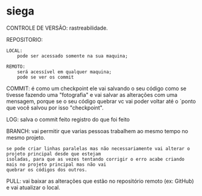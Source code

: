 # siega
CONTROLE DE VERSÃO:
	rastreabilidade.

REPOSITORIO:
	
	LOCAL:
		pode ser acessado somente na sua maquina;
 
	REMOTO:
		será acessível em qualquer maquina;
		pode se ver os commit

COMMIT:
	é como um checkpoint ele vai salvando o seu código como se tivesse fazendo uma "fotografia" e vai salvar
	as alterações com uma mensagem, porque se o seu código quebrar vc vai poder voltar até o ´ponto que você
	salvou por isso "checkpoint".

LOG:
	salva o commit feito
	registro do que foi feito

BRANCH:
	vai permitir que varias pessoas trabalhem ao mesmo tempo no mesmo projeto.
	
	se pode criar linhas paralelas mas não necessariamente vai alterar o projeto principal desde que estejam 
	isoladas, para que as vezes tentando corrigir o erro acabe criando mais no projeto principal mas não vai
	quebrar os códigos dos outros.

PULL:
	vai baixar as alterações que estão no repositório remoto (ex: GitHub) e vai atualizar o local.
